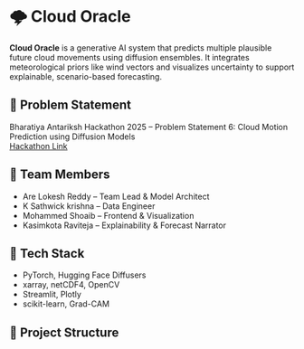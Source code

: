 # 🌩️ Cloud Oracle

**Cloud Oracle** is a generative AI system that predicts multiple plausible future cloud movements using diffusion ensembles. It integrates meteorological priors like wind vectors and visualizes uncertainty to support explainable, scenario-based forecasting.

## 🚀 Problem Statement
Bharatiya Antariksh Hackathon 2025 – Problem Statement 6: Cloud Motion Prediction using Diffusion Models  
[Hackathon Link](https://vision.hack2skill.com/event/bah2025)

## 👥 Team Members
- Are Lokesh Reddy – Team Lead & Model Architect  
- K Sathwick krishna – Data Engineer  
- Mohammed Shoaib – Frontend & Visualization  
- Kasimkota Raviteja  – Explainability & Forecast Narrator  

## 🧠 Tech Stack
- PyTorch, Hugging Face Diffusers  
- xarray, netCDF4, OpenCV  
- Streamlit, Plotly  
- scikit-learn, Grad-CAM  

## 📁 Project Structure
